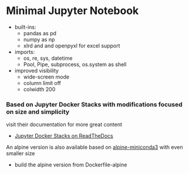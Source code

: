 # Minimal Jupyter Notebook

+ built-ins:
    * pandas as pd
    * numpy as np
    * xlrd and and openpyxl for excel support
+ imports:
    * os, re, sys, datetime
    * Pool, Pipe, subprocess, os.system as shell
+ improved visibility
    * wide-screen mode
    * column limit off
    * colwidth 200


### Based on Jupyter Docker Stacks with modifications focused on size and simplicity

visit their documentation for more great content
* [Jupyter Docker Stacks on ReadTheDocs](http://jupyter-docker-stacks.readthedocs.io/en/latest/index.html)

An alpine version is also available based on [alpine-miniconda3](https://hub.docker.com/r/frolvlad/alpine-miniconda3) with even smaller size

+ build the alpine version from Dockerfile-alpine